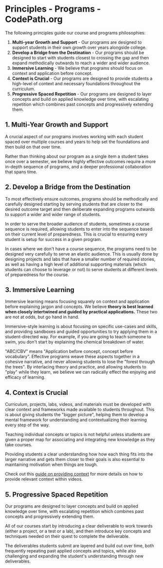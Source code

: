 # Principles - Programs - CodePath.org

The following principles guide our course and programs philosophies:

 1. **Multi-year Growth and Support** - Our programs are designed to support students in their own growth over years alongside college.
 2. **Develop a Bridge from the Destination** - Our programs should be designed to start with students closest to crossing the gap and then expand methodically outwards to reach a wider and wider audience. 
 3. **Immersive Learning** - We believe that programs should focus on context and application before concept. 
 4. **Context is Crucial** - Our programs are designed to provide students a high-level of context and necessary foundations throughout the curriculum.
 5. **Progressive Spaced Repetition** - Our programs are designed to layer concepts and build on applied knowledge over time, with escalating repetition which combines past concepts and progressively extending them.

## 1. Multi-Year Growth and Support

A crucial aspect of our programs involves working with each student spaced over multiple courses and years to help set the foundations and then build on that over time. 

Rather than thinking about our program as a single item a student takes once over a semester, we believe highly effective outcomes require a more in-depth sequence of programs, and a deeper professional collaboration that spans time.

## 2. Develop a Bridge from the Destination

To most effectively ensure outcomes, programs should be methodically and carefully designed starting by serving students that are closer to the desired outcome target and then deliberate expanding programs outwards to support a wider and wider range of students.

In order to serve the broader audience of students, sometimes a course sequence is required, allowing students to enter into the sequence based on their current level of preparedness. This is crucial to ensuring every student is setup for success in a given program.

In cases where we don't have a course sequence, the programs need to be designed very carefully to serve an elastic audience. This is usually done by designing projects and labs that have a smaller number of required stories, as well as having a high level of additional supporting materials (which students can choose to leverage or not) to serve students at different levels of preparedness for the course.

## 3. Immersive Learning

Immersive learning means focusing squarely on context and application before explaining jargon and concepts. We believe **theory is best learned when closely intertwined and guided by practical applications.** These two are not at odds, but go hand in hand. 

Immersive-style learning is about focusing on specific use-cases and skills, and providing sandboxes and guided opportunities to try applying them in a student-directed way. For example, if you are going to teach someone to swim, you don't start by explaining the chemical breakdown of water.

"ABC/CBV" means "Application before concept, concept before vocabulary". Effective programs weave these aspects together in a cohesive narrative, and never allowing students to lose the "forest through the trees". By interlacing theory and practice, and allowing students to "play" while they learn, we believe we can radically effect the enjoying and efficacy of learning.

## 4. Context is Crucial

Curriculum, projects, labs, videos, and materials must be developed with clear context and frameworks made available to students throughout. This is about giving students the "bigger picture", helping them to develop a mental framework for understanding and contextualizing their learning every step of the way.

Teaching individual concepts or topics is not helpful unless students are given a proper map for associating and integrating new knowledge as they take courses. 

Providing students a clear understanding how how each thing fits into the larger narrative and gets them closer to their goals is also essential to maintaining motivation when things are tough. 

Check out this [guide on providing context](https://hackmd.io/CDVI8X6mRyO3lIbOxq1_xw) for more details on how to provide relevant context within videos.

## 5. Progressive Spaced Repetition

Our programs are designed to layer concepts and build on applied knowledge over time, with escalating repetition which combines past concepts and progressively extending them. 

All of our courses start by introducing a clear deliverable to work towards (either a project, or a test or a lab), and then introduce key concepts and techniques needed on their quest to complete the deliverable.

The deliverables students submit are layered and build out over time, both frequently repeating past applied concepts and topics, while also challenging and expanding the student's understanding through new deliverables. 
